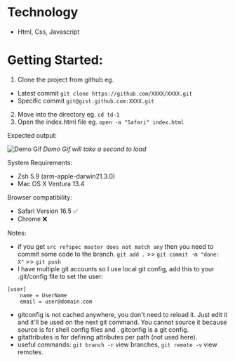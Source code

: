 # Technology

- Html, Css, Javascript

# Getting Started:

1. Clone the project from github eg.

- Latest commit `git clone https://github.com/XXXX/XXXX.git`
- Specific commit `git@gist.github.com:XXXX.git`

2. Move into the directory eg. `cd td-1`
3. Open the index.html file eg. `open -a "Safari" index.html`

Expected output:

![Demo Gif](https://github.com/jacob30/gh-assets/blob/main/td-01.gif)
_Demo Gif will take a second to load_

System Requirements:

- Zsh 5.9 (arm-apple-darwin21.3.0)
- Mac OS X Ventura 13.4

Browser compatibility:

- Safari Version 16.5 ✅
- Chrome ❌

Notes:

- if you get `src refspec master does not match any` then you need to commit some code to the branch. `git add .` >> `git commit -m "done: X"` >> `git push`
- I have multiple git accounts so I use local git config, add this to your .git/config file to set the user:

```
[user]
    name = UserName
    email = user@domain.com
```

- gitconfig is not cached anywhere, you don't need to reload it. Just edit it and it'll be used on the next git command. You cannot source it because source is for shell config files and . gitconfig is a git config.
- gitattributes is for defining attributes per path (not used here).
- useful commands: `git branch -r` view branches, `git remote -v` view remotes.
